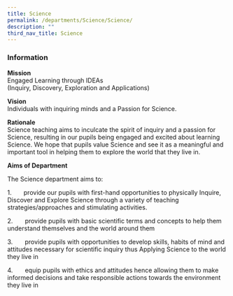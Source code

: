 ```yaml
---
title: Science
permalink: /departments/Science/Science/
description: ""
third_nav_title: Science
---
```

### **Information**
**Mission**&nbsp;&nbsp;&nbsp;&nbsp;&nbsp;&nbsp;&nbsp;&nbsp; 
<br>Engaged Learning through IDEAs
<br>(Inquiry, Discovery, Exploration and Applications)

**Vision**&nbsp;&nbsp;&nbsp;&nbsp;&nbsp;&nbsp;&nbsp;&nbsp;&nbsp;&nbsp;&nbsp; 
<br>Individuals with inquiring minds and a Passion for Science.

**Rationale**
<br>Science teaching aims to inculcate the spirit of inquiry and a passion for Science, resulting in our pupils being engaged and excited about learning Science. We hope that pupils value Science and see it as a meaningful and important tool in helping them to explore the world that they live in.

**Aims of Department**

The Science department aims to:

1.&nbsp;&nbsp;&nbsp;&nbsp;&nbsp;&nbsp; provide our pupils with first-hand opportunities to physically Inquire, Discover and Explore Science through a variety of teaching strategies/approaches and stimulating activities.&nbsp;&nbsp;

2.&nbsp;&nbsp;&nbsp;&nbsp;&nbsp;&nbsp; provide pupils with basic scientific terms and concepts to help them understand themselves and the world around them

3.&nbsp;&nbsp;&nbsp;&nbsp;&nbsp;&nbsp; provide pupils with opportunities to develop skills, habits of mind and attitudes necessary for scientific inquiry thus Applying Science to the world they live in

4.&nbsp;&nbsp;&nbsp;&nbsp;&nbsp;&nbsp; equip pupils with ethics and attitudes hence allowing them to make informed decisions and take responsible actions towards the environment they live in